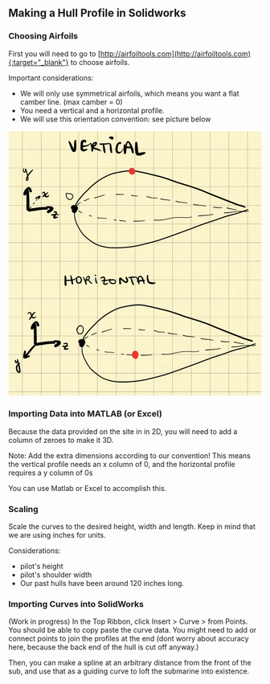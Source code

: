 ## Making a Hull Profile in Solidworks

### Choosing Airfoils

First you will need to go to [http://airfoiltools.com](http://airfoiltools.com){:target="_blank"} to choose airfoils. 

Important considerations:

* We will only use symmetrical airfoils, which means you want a flat camber line. (max camber = 0)
* You need a vertical and a horizontal profile.
* We will use this orientation convention: see picture below

![Hull Profile Orientation Convention](assets/img/wiki-img/hull_profiles_convention.png)


### Importing Data into MATLAB (or Excel)

Because the data provided on the site in in 2D, you will need to add a column of zeroes to make it 3D.

Note: Add the extra dimensions according to our convention! This means the vertical profile needs an x column of 0, and the horizontal profile requires a y column of 0s

You can use Matlab or Excel to accomplish this.

### Scaling

Scale the curves to the desired height, width and length. Keep in mind that we are using inches for units.

Considerations:
* pilot's height
* pilot's shoulder width
* Our past hulls have been around 120 inches long.

### Importing Curves into SolidWorks
(Work in progress)
In the Top Ribbon, click Insert > Curve > from Points. You should be able to copy paste the curve data.
You might need to add or connect points to join the profiles at the end (dont worry about accuracy here, because the back end of the hull is cut off anyway.)

Then, you can make a spline at an arbitrary distance from the front of the sub, and use that as a guiding curve to loft the submarine into existence.
